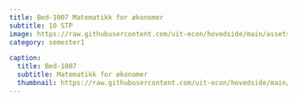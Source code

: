 ```yaml
---
title: Bed-1007 Matematikk for økonomer
subtitle: 10 STP
image: https://raw.githubusercontent.com/uit-econ/hovedside/main/assets/img/Bed-1007.jpg
category: semester1

caption:
  title: Bed-1007
  subtitle: Matematikk for økonomer
  thumbnail: https://raw.githubusercontent.com/uit-econ/hovedside/main/assets/img/Bed-1007.jpg
---
```



<script>  
  

  

function hideModal() {
    $("#"+id).removeClass("in");
    $(".modal-backdrop").remove();
    $('body').removeClass('modal-open');
    $('body').css('padding-right', '');
    $("#"+id).hide();
} 
  
   
var observer = new MutationObserver(function(mutationsList, observer) {
  
    for (var mutation of mutationsList){
  
        if (mutation.attributeName == 'aria-modal' ) {
  
           var id = (mutation.target.id);

             if($('#'+id).attr('aria-modal') == 'true'){
                    window.open('https://uit.instructure.com/courses/22172');
                     hideModal();
                }
            }

    }
});
observer.observe(document.documentElement, { attributes: true, childList: true, characterData: true, subtree: true, } );

  
</script>

